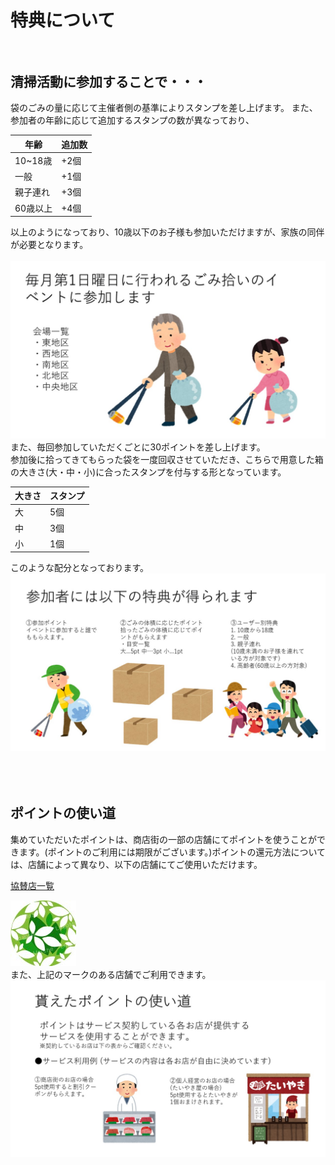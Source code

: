 # 特典について<br><br>
## 清掃活動に参加することで・・・<br>
袋のごみの量に応じて主催者側の基準によりスタンプを差し上げます。
また、参加者の年齢に応じて追加するスタンプの数が異なっており、<br>

| 年齢  |   追加数   |
| ---- | ---- |
|10~18歳| +2個 |
| 一般 | +1個 |
| 親子連れ | +3個 |
| 60歳以上 | +4個 |

以上のようになっており、10歳以下のお子様も参加いただけますが、家族の同伴が必要となります。<br><br>
![内部リンク](スライド1.JPG)
また、毎回参加していただくごとに30ポイントを差し上げます。<br>
参加後に拾ってきてもらった袋を一度回収させていただき、こちらで用意した箱の大きさ(大・中・小)に合ったスタンプを付与する形となっています。<br>

| 大きさ  |   スタンプ   |
| ---- | ---- |
| 大 | 5個 |
| 中 | 3個 |
| 小 | 1個 |

このような配分となっております。
![内部リンク](スライド2.JPG)
<br><br><br><br>

## ポイントの使い道<br>
集めていただいたポイントは、商店街の一部の店舗にてポイントを使うことができます。(ポイントのご利用には期限がございます。)ポイントの還元方法については、店舗によって異なり、以下の店舗にてご使用いただけます。<br>

[協賛店一覧](https://mizutanikosuke.github.io/kyousanten/ "協賛店一覧")

![内部リンク(ロゴ)](113_main.jpg)<br>
また、上記のマークのある店舗でご利用できます。<br>
![内部リンク](スライド3.JPG)
